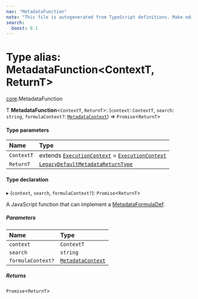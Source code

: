 ```yaml
---
nav: "MetadataFunction"
note: "This file is autogenerated from TypeScript definitions. Make edits to the comments in the TypeScript file and then run `make docs` to regenerate this file."
search:
  boost: 0.1
---
```

# Type alias: MetadataFunction<ContextT, ReturnT\>

[core](../modules/core.md).MetadataFunction

Ƭ **MetadataFunction**<`ContextT`, `ReturnT`\>: (`context`: `ContextT`, `search`: `string`, `formulaContext?`: [`MetadataContext`](core.MetadataContext.md)) => `Promise`<`ReturnT`\>

#### Type parameters

| Name | Type |
| :------ | :------ |
| `ContextT` | extends [`ExecutionContext`](../interfaces/core.ExecutionContext.md) = [`ExecutionContext`](../interfaces/core.ExecutionContext.md) |
| `ReturnT` | [`LegacyDefaultMetadataReturnType`](core.LegacyDefaultMetadataReturnType.md) |

#### Type declaration

▸ (`context`, `search`, `formulaContext?`): `Promise`<`ReturnT`\>

A JavaScript function that can implement a [MetadataFormulaDef](core.MetadataFormulaDef.md).

##### Parameters

| Name | Type |
| :------ | :------ |
| `context` | `ContextT` |
| `search` | `string` |
| `formulaContext?` | [`MetadataContext`](core.MetadataContext.md) |

##### Returns

`Promise`<`ReturnT`\>
